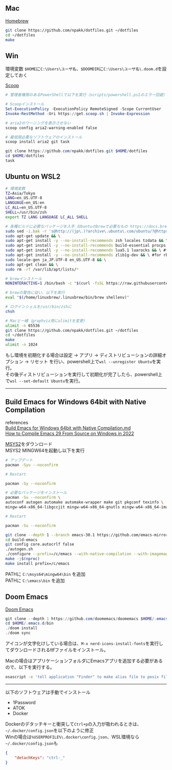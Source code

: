 ## Mac
[Homebrew](https://brew.sh)
```sh
git clone https://github.com/npakk/dotfiles.git ~/dotfiles
cd ~/dotfiles
make
```

## Win
環境変数 `$HOME`に`C:\Users\ユーザ名`、`$DOOMDIR`に`C:\Users\ユーザ名\.doom.d`を設定しておく

[Scoop](https://scoop.sh/)
```ps1
# 管理者権限のあるPowerShellで以下を実行（scripts/powershell.ps1のエラー回避）

# Scoopインストール
Set-ExecutionPolicy -ExecutionPolicy RemoteSigned -Scope CurrentUser
Invoke-RestMethod -Uri https://get.scoop.sh | Invoke-Expression

# aria2のワーニングを表示させない
scoop config aria2-warning-enabled false

# 最低限必要なソフトウェアのインストール
scoop install aria2 git task

git clone https://github.com/npakk/dotfiles.git $HOME/dotfiles
cd $HOME/dotfiles
task
```

## Ubuntu on WSL2
```sh
# 環境変数
TZ=Asia/Tokyo
LANG=en_US.UTF-8
LANGUAGE=en_US:en
LC_ALL=en_US.UTF-8
SHELL=/usr/bin/zsh
export TZ LANG LANGUAGE LC_ALL SHELL

# 各種ビルドに必要なパッケージを入手（Ubuntuのbrewで必要なもの https://docs.brew.sh/Homebrew-on-Linux#requirements）
sudo sed -i.bak -r 's@http://(jp\.)?archive\.ubuntu\.com/ubuntu/?@https://ftp.udx.icscoe.jp/Linux/ubuntu/@g' /etc/apt/sources.list && \
sudo apt-get update && \
sudo apt-get install -y --no-install-recommends zsh locales tzdata && \
sudo apt-get install -y --no-install-recommends build-essential procps curl file git && \ #for Homebrew
sudo apt-get install -y --no-install-recommends lua5.1 luarocks && \ #for Neovim
sudo apt-get install -y --no-install-recommends zlib1g-dev && \ #for rbenv
sudo locale-gen ja_JP.UTF-8 en_US.UTF-8 && \
sudo apt-get clean && \
sudo rm -rf /var/lib/apt/lists/*

# brewインストール
NONINTERACTIVE=1 /bin/bash -c "$(curl -fsSL https://raw.githubusercontent.com/Homebrew/install/HEAD/install.sh)"

# brewの警告に従い、以下を実行
eval "$(/home/linuxbrew/.linuxbrew/bin/brew shellenv)"

# ログインシェルを/usr/bin/zshに
chsh

# Macと一緒（graphviz用にulimitを変更）
ulimit -n 65536
git clone https://github.com/npakk/dotfiles.git ~/dotfiles
cd ~/dotfiles
make
ulimit -n 1024
```
もし環境を初期化する場合は設定 → アプリ → ディストリビューションの詳細オプション → リセット を行い、powershell上で`wsl --unregister Ubuntu`を実行。  
その後ディストリビューションを実行して初期化が完了したら、powershell上で`wsl --set-default Ubuntu`を実行。 

---
## Build Emacs for Windows 64bit with Native Compilation
references  
[Build Emacs for Windows 64bit with Native Compilation.md](https://gist.github.com/nauhygon/f3b44f51b34e89bc54f8)  
[How to Compile Emacs 29 From Source on Windows in 2022](https://readingworldmagazine.com/emacs/2022-02-24-compiling-emacs-29-from-source-on-windows/)  

[MSYS2](https://www.msys2.org)をダウンロード  
MSYS2 MINGW64を起動し以下を実行  
```sh
# アップデート
pacman -Syu --noconfirm

# Restart
```

```sh
pacman -Sy --noconfirm

# 必要なパッケージをインストール
pacman -Su --noconfirm \
autoconf autogen automake automake-wrapper make git pkgconf texinfo \
mingw-w64-x86_64-libgccjit mingw-w64-x86_64-gnutls mingw-w64-x86_64-imagemagick

# Restart
```

```sh
pacman -Su --noconfirm

git clone --depth 1 --branch emacs-30.1 https://github.com/emacs-mirror/emacs.git build-emacs
cd build-emacs
git config core.autocrlf false
./autogen.sh
./configure --prefix=/c/emacs --with-native-compilation --with-imagemagick --without-dbus --without-pop
make -j$(nproc)
make install prefix=/c/emacs
```
PATHに `C:\msys64\mingw64\bin` を追加  
PATHに `C:\emacs\bin` を追加

## Doom Emacs
[Doom Emacs](https://github.com/doomemacs/doomemacs/blob/master/docs/getting_started.org)
```ps1
git clone --depth 1 https://github.com/doomemacs/doomemacs $HOME/.emacs.d
cd $HOME/.emacs.d/bin
./doom install
./doom sync
```
アイコンが文字化けしている場合は、`M-x nerd-icons-install-fonts`を実行してダウンロードされるttfファイルをインストール。  
  
Macの場合はアプリケーションフォルダにEmacsアプリを追加する必要があるので、以下を実行する。
```sh
osascript -e 'tell application "Finder" to make alias file to posix file "/opt/homebrew/opt/emacs-plus@29/Emacs.app" at posix file "/Applications" with properties {name:"Emacs.app"}'
```

---
以下のソフトウェアは手動でインストール
- 1Password
- ATOK
- Docker

Dockerのデタッチキーと衝突して`Ctrl+p`の入力が吸われるときは、`~/.docker/config.json`を以下のように修正  
Winの場合は`%USERPROFILE%\.docker\config.json`、WSL環境なら`~/.docker/config.json`も
```json
{
    "detachKeys": "ctrl-_"
}
```
